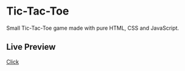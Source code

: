 # Tic-Tac-Toe

Small Tic-Tac-Toe game made with pure HTML, CSS and JavaScript.

## Live Preview

[Click](https://karakuscem.github.io/TicTacToe/)